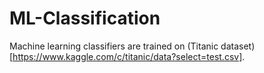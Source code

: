 # ML-Classification

Machine learning classifiers are trained on (Titanic dataset) [https://www.kaggle.com/c/titanic/data?select=test.csv].
